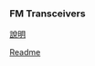 ### FM Transceivers

[說明](https://wei1234c.blogspot.com/2020/06/fm-transceivers.html)  

[Readme](https://wei1234c.blogspot.com/2020/06/fm-transceivers-en.html)  
